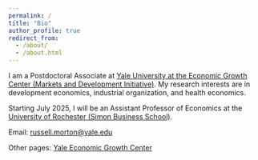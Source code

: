 ```yaml
---
permalink: /
title: "Bio"
author_profile: true
redirect_from: 
  - /about/
  - /about.html
---
```


I am a Postdoctoral Associate at [Yale University at the Economic Growth Center (Markets and Development Initiative)](https://egc.yale.edu/initiatives/markets-and-development). My research interests are in development economics, industrial organization, and health economics.

Starting July 2025, I will be an Assistant Professor of Economics at the [University of Rochester (Simon Business School)](https://simon.rochester.edu/).

Email: [russell.morton@yale.edu](mailto:russell.morton@yale.edu)

Other pages: [Yale Economic Growth Center](https://egc.yale.edu/people/russell-morton)
